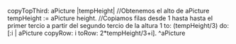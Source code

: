 copyTopThird: aPicture
|tempHeight|
//Obtenemos el alto de aPicture
tempHeight := aPicture height.
//Copiamos filas desde 1 hasta hasta el primer tercio a partir del segundo tercio de la altura
1 to: (tempHeight/3) do: [:i | aPicture copyRow: i toRow: 2*tempHeight/3+i].
^aPicture
